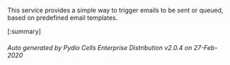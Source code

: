 






This service provides a simple way to trigger emails to be sent or queued, based on predefined email templates.

[:summary]

###### Auto generated by Pydio Cells Enterprise Distribution v2.0.4 on 27-Feb-2020
